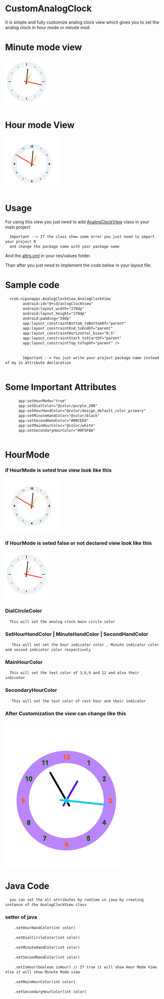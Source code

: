 # CustomAnalogClock
It is simple and fully customize analog clock view which gives you to set the analog clock in 
hour mode or minute mod.



# Minute mode view


![AnalogClock](https://github.com/nipun2003/CustomAnalogClock/blob/main/analog%20clock%20pic/minute.png)


# Hour mode View


![AnalogClock](https://github.com/nipun2003/CustomAnalogClock/blob/main/analog%20clock%20pic/hour.png)


# Usage
  For using this view you just need to add [AnalogClockView](https://github.com/nipun2003/CustomAnalogClock/blob/main/AnalogClock/app/src/main/java/com/nipunapps/AnalogClockView/AnalogClockView.java) class in your main project
  
  
  
      Important --> If the class show some error you just need to import your project R
      and change the package name with your package name
  
  And the [attrs.xml](https://github.com/nipun2003/CustomAnalogClock/blob/main/AnalogClock/app/src/main/res/values/attrs.xml) in your res/values folder.
  
  Than after you just need to implement the code below in your layout file.

# Sample code 
```
  <com.nipunapps.AnalogClockView.AnalogClockView
        android:id="@+id/anlogClockView"
        android:layout_width="270dp"
        android:layout_height="270dp"
        android:padding="20dp"
        app:layout_constraintBottom_toBottomOf="parent"
        app:layout_constraintEnd_toEndOf="parent"
        app:layout_constraintHorizontal_bias="0.5"
        app:layout_constraintStart_toStartOf="parent"
        app:layout_constraintTop_toTopOf="parent" />
        
        
        Important --> You just write your project package name instead of my in attribute declaration 
        
  ```
  
  
  # Some Important Attributes 
  
  ```
        app:setHourMode="true"
        app:setDialColor="@color/purple_200"
        app:setHourHandColor="@color/design_default_color_primary"
        app:setMinuteHandColor="@color/black"
        app:setSecondHandColor="#09CEE8"
        app:setMainHourColor="@color/white"
        app:setSecondaryHourColor="#0F5F0A"
        
  ```
  
  # HourMode
   ### if HourMode is seted true view look like this 
   ![AnalogClock](https://github.com/nipun2003/CustomAnalogClock/blob/main/analog%20clock%20pic/hour.png)
   
   ### if HourMode is seted false or not declared view look like this
   ![AnalogClock](https://github.com/nipun2003/CustomAnalogClock/blob/main/analog%20clock%20pic/minute.png)
          
  ### DialCircleColor
  
      This will set the analog clock main circle color
      
  ### SetHourHandColor | MinuteHandColor | SecondHandColor
  
       This will set set the hour indicator color , Minute indicator color and second indicator color respectively
       
 ### MainHourColor 
 
      This will set the text color of 3,6,9 and 12 and also their indicator
      
### SecondaryHourColor 

       This will set the text color of rest hour and their indicator
       

### After Customization the view can change like this

   ![AnalogClock](https://github.com/nipun2003/CustomAnalogClock/blob/main/analog%20clock%20pic/customize.png)
   
   
# Java Code

      you can set the all attributes by runtime in java by creating instance of the AnalogClockView class
      
  ### setter of java
      
        .setHourHandColor(int color)
        
        .setDialCircleColor(int color)
        
        .setMinuteHandColor(int color)
        
        .setSecondHandColor(int color)
        
        .setIsHour(boolean isHour) // If true it will show Hour Mode View else it will show Minute Mode view
        
        .setMainHourColor(int color)
        
        .setSecondaryHourColor(int color)
      
  
          
        
